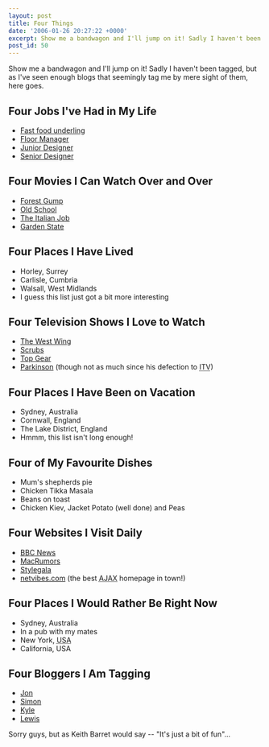 ```yaml
---
layout: post
title: Four Things
date: '2006-01-26 20:27:22 +0000'
excerpt: Show me a bandwagon and I'll jump on it! Sadly I haven't been tagged, but as I've seen enough blogs that seemingly tag me by mere sight of them, here goes.
post_id: 50
---
```

Show me a bandwagon and I'll jump on it! Sadly I haven't been tagged, but as I've seen enough blogs that seemingly tag me by mere sight of them, here goes.

## Four Jobs I've Had in My Life
* [Fast food underling](http://www.themaninblue.com/writing/perspective/2006/01/26/)
* [Floor Manager](http://www.mcdonalds.co.uk/)
* [Junior Designer](http://www.orangevision.co.uk/)
* [Senior Designer](http://www.ning.com/)

## Four Movies I Can Watch Over and Over
* [Forest Gump](http://www.imdb.com/title/tt0109830/)
* [Old School](http://www.imdb.com/title/tt0302886/)
* [The Italian Job](http://www.imdb.com/title/tt0064505/)
* [Garden State](http://www.imdb.com/title/tt0333766/)

## Four Places I Have Lived
* Horley, Surrey
* Carlisle, Cumbria
* Walsall, West Midlands
* I guess this list just got a bit more interesting

## Four Television Shows I Love to Watch
* [The West Wing](http://www.nbc.com/The_West_Wing/)
* [Scrubs](http://www.nbc.com/Scrubs/)
* [Top Gear](http://www.bbc.co.uk/topgear/)
* [Parkinson](http://www.itv.com/parkinson/) (though not as much since his defection to <abbr title="Independent Television">ITV</abbr>)

<!--more-->

## Four Places I Have Been on Vacation
* Sydney, Australia
* Cornwall, England
* The Lake District, England
* Hmmm, this list isn't long enough!

## Four of My Favourite Dishes
* Mum's shepherds pie
* Chicken Tikka Masala
* Beans on toast
* Chicken Kiev, Jacket Potato (well done) and Peas

## Four Websites I Visit Daily
* [BBC News](http://news.bbc.co.uk/)
* [MacRumors](http://www.macrumors.com/)
* [Stylegala](http://www.stylegala.com/)
* [netvibes.com](http://www.netvibes.com/) (the best <abbr title="Asynchronous JavaScript and XML">AJAX</abbr> homepage in town!)

## Four Places I Would Rather Be Right Now
* Sydney, Australia
* In a pub with my mates
* New York, <abbr title="United States of America">USA</abbr>
* California, <abbr>USA</abbr>

## Four Bloggers I Am Tagging
* [Jon](http://www.roobottom.com/2006/01/27/four-things/)
* [Simon](http://www.simonjobling.com/?p=89)
* [Kyle](http://www.houseofkyle.com/2006/01/sustaining-meme.php)
* [Lewis](http://www.darthlawb.co.uk/lawblog/?p=25)

Sorry guys, but as Keith Barret would say  --  "It's just a bit of fun"...